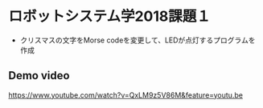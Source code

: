 # ロボットシステム学2018課題１

* クリスマスの文字をMorse codeを変更して、LEDが点灯するプログラムを作成


## Demo video
https://www.youtube.com/watch?v=QxLM9z5V86M&feature=youtu.be
